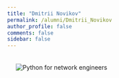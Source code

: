 ```yaml
---
title: "Dmitrii Novikov"
permalink: /alumni/Dmitrii_Novikov
author_profile: false
comments: false
sidebar: false
---
```


<div style="padding: 20px;">
  <img src="https://raw.githubusercontent.com/pyneng/pyneng.github.io/master/alumni/Dmitrii_Novikov.png" alt="Python for network engineers">
</div>

